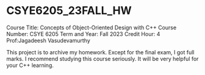 # CSYE6205_23FALL_HW
Course Title: Concepts of Object-Oriented Design with C++
Course Number: CSYE 6205
Term and Year: Fall 2023
Credit Hour: 4
Prof:Jagadeesh Vasudevamurthy

This project is to archive my homework. Except for the final exam, I got full marks. I recommend studying this course seriously. It will be very helpful for your C++ learning.
